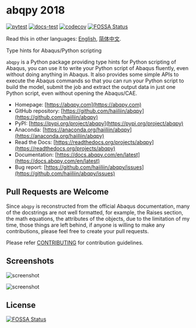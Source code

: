 # abqpy 2018

[![pytest](https://github.com/haiiliin/abqpy/actions/workflows/pytest.yml/badge.svg)](https://github.com/haiiliin/abqpy/actions/workflows/pytest.yml)
[![docs-test](https://github.com/haiiliin/abqpy/actions/workflows/docs-test.yml/badge.svg)](https://github.com/haiiliin/abqpy/actions/workflows/docs-test.yml)
[![codecov](https://codecov.io/gh/haiiliin/abqpy/branch/218/graph/badge.svg)](https://app.codecov.io/gh/haiiliin/abqpy/tree/2018)
[![FOSSA Status](https://app.fossa.com/api/projects/git%2Bgithub.com%2Fhaiiliin%2Fabqpy.svg?type=shield)](https://app.fossa.com/projects/git%2Bgithub.com%2Fhaiiliin%2Fabqpy?ref=badge_shield)

Read this in other languages: [English](README.md), [简体中文](README-zh-cn.md).

Type hints for Abaqus/Python scripting

`abqpy` is a Python package providing type hints for Python scripting of Abaqus, you can 
use it to write your Python script of Abaqus fluently, even without doing anything in Abaqus. 
It also provides some simple APIs to execute the Abaqus commands so that you can run your 
Python script to build the model, submit the job and extract the output data in just one 
Python script, even without opening the Abaqus/CAE. 


- Homepage: [https://abqpy.com](https://abqpy.com)
- GitHub repository: [https://github.com/haiiliin/abqpy](https://github.com/haiiliin/abqpy)
- PyPI: [https://pypi.org/project/abqpy](https://pypi.org/project/abqpy)
- Anaconda: [https://anaconda.org/haiiliin/abqpy](https://anaconda.org/haiiliin/abqpy)
- Read the Docs: [https://readthedocs.org/projects/abqpy](https://readthedocs.org/projects/abqpy)
- Documentation: [https://docs.abqpy.com/en/latest](https://docs.abqpy.com/en/latest)
- Bug report: [https://github.com/haiiliin/abqpy/issues](https://github.com/haiiliin/abqpy/issues)

## Pull Requests are Welcome

Since `abqpy` is reconstructed from the official Abaqus documentation,
many of the docstrings are not well formatted, for example, the Raises section, 
the math equations, the attributes of the objects, due to the limitation of 
my time, those things are left behind, if anyone is willing to make any 
contributions, please feel free to create your pull requests.

Please refer [CONTRIBUTING](https://github.com/haiiliin/abqpy/blob/main/.github/CONTRIBUTING.md) for contribution guidelines.

## Screenshots

![screenshot](https://raw.githubusercontent.com/haiiliin/abqpy/main/docs/source/images/model-code.gif)

![screenshot](https://raw.githubusercontent.com/haiiliin/abqpy/main/docs/source/images/output-code.gif)


## License
[![FOSSA Status](https://app.fossa.com/api/projects/git%2Bgithub.com%2Fhaiiliin%2Fabqpy.svg?type=large)](https://app.fossa.com/projects/git%2Bgithub.com%2Fhaiiliin%2Fabqpy?ref=badge_large)
